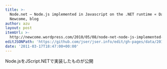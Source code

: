 ```yaml
---
title: >-
  Node.net – Node.js implemented in Javascript on the .NET runtime « Dan
  Newcome, blog
author: azu
layout: post
itemUrl: >-
  http://newcome.wordpress.com/2010/05/08/node-net-node-js-implemented-in-javascript-on-the-net-runtime/
editJSONPath: 'https://github.com/jser/jser.info/edit/gh-pages/data/2011/03/index.json'
date: '2011-03-17T18:47:00+00:00'
---
```

Node.jsをJScript.NETで実装したものが公開
